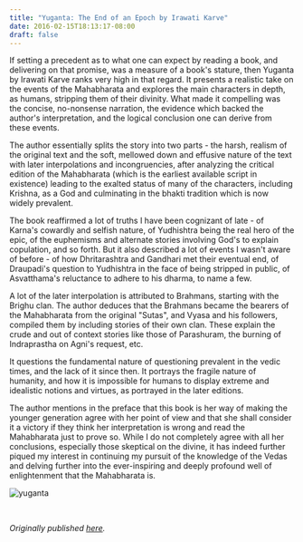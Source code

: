 ```yaml
---
title: "Yuganta: The End of an Epoch by Irawati Karve"
date: 2016-02-15T18:13:17-08:00
draft: false
---
```


If setting a precedent as to what one can expect by reading a book, and delivering on that promise, was a measure of a book's stature, then Yuganta by Irawati Karve ranks very high in that regard. It presents a realistic take on the events of the Mahabharata and explores the main characters in depth, as humans, stripping them of their divinity. What made it compelling was the concise, no-nonsense narration, the evidence which backed the author's interpretation, and the logical conclusion one can derive from these events.

The author essentially splits the story into two parts - the harsh, realism of the original text and the soft, mellowed down and effusive nature of the text with later interpolations and incongruencies, after analyzing the critical edition of the Mahabharata (which is the earliest available script in existence) leading to the exalted status of many of the characters, including Krishna, as a God and culminating in the bhakti tradition which is now widely prevalent.

The book reaffirmed a lot of truths I have been cognizant of late - of Karna's cowardly and selfish nature, of Yudhishtra being the real hero of the epic, of the euphemisms and alternate stories involving God's
to explain copulation, and so forth. But it also described a lot of events I wasn't aware of before - of how Dhritarashtra and Gandhari met their eventual end, of Draupadi's question to Yudhishtra in the face of being stripped in public, of Asvatthama's reluctance to adhere to his dharma, to name a few.

A lot of the later interpolation is attributed to Brahmans, starting with the Brighu clan. The author deduces that the Brahmans became the bearers of the Mahabharata from the original "Sutas", and Vyasa and his followers, compiled them by including stories of their own clan. These explain the crude and out of context stories like those of Parashuram, the burning of Indraprastha on Agni's request, etc.

It questions the fundamental nature of questioning prevalent in the vedic times, and the lack of it since then. It portrays the fragile nature of humanity, and how it is impossible for humans to display extreme and idealistic notions and virtues, as portrayed in the later editions.

The author mentions in the preface that this book is her way of making the younger generation agree with her point of view and that she shall consider it a victory if they think her interpretation is wrong and read the Mahabharata just to prove so. While I do not completely agree with all her conclusions, especially those skeptical on the divine, it has indeed further piqued my interest in continuing my pursuit of the knowledge of the Vedas and delving further into the ever-inspiring and deeply profound well of enlightenment that the Mahabharata is.

![yuganta](/yuganta.jpg)

&nbsp;&nbsp;

*Originally published [here](https://www.goodreads.com/review/show/1497416208).*